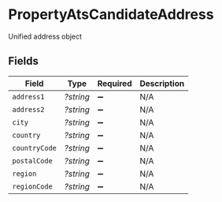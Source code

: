 # PropertyAtsCandidateAddress

Unified address object


## Fields

| Field              | Type               | Required           | Description        |
| ------------------ | ------------------ | ------------------ | ------------------ |
| `address1`         | *?string*          | :heavy_minus_sign: | N/A                |
| `address2`         | *?string*          | :heavy_minus_sign: | N/A                |
| `city`             | *?string*          | :heavy_minus_sign: | N/A                |
| `country`          | *?string*          | :heavy_minus_sign: | N/A                |
| `countryCode`      | *?string*          | :heavy_minus_sign: | N/A                |
| `postalCode`       | *?string*          | :heavy_minus_sign: | N/A                |
| `region`           | *?string*          | :heavy_minus_sign: | N/A                |
| `regionCode`       | *?string*          | :heavy_minus_sign: | N/A                |